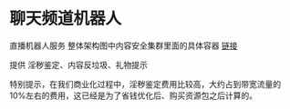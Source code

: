 # 聊天频道机器人

直播机器人服务 整体架构图中内容安全集群里面的具体容器 [链接](https://www.processon.com/view/link/5df44c60e4b051b174b32c62) 

提供  淫秽鉴定、内容反垃圾、礼物提示

特别提示，在我们商业化过程中，淫秽鉴定费用比较高，大约占到带宽流量的10%左右的费用，这已经是为了省钱优化后、购买资源包之后计算的。

